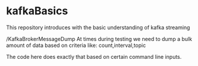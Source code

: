 # kafkaBasics
This repository introduces with the basic understanding of kafka streaming

/KafkaBrokerMessageDump 
At times during testing we need to dump a bulk amount of data based on criteria like:
count,interval,topic

The code here does exactly that based on certain command line inputs.